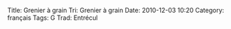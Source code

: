 Title: Grenier à grain
 Tri: Grenier à grain
 Date: 2010-12-03 10:20
 Category: français
 Tags: G
 Trad: Entrécul
 